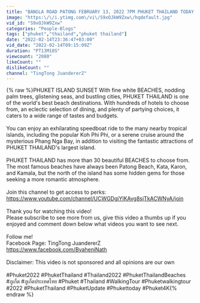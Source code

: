 ```yaml
---
title: "BANGLA ROAD PATONG FEBRUARY 13, 2022 7PM PHUKET THAILAND TODAY | Pinoy in Thailand 4K"
image: "https:\/\/i.ytimg.com\/vi\/S9xOJkW9Zxw\/hqdefault.jpg"
vid_id: "S9xOJkW9Zxw"
categories: "People-Blogs"
tags: ["phuket","thailand","phuket thailand"]
date: "2022-02-14T23:36:47+03:00"
vid_date: "2022-02-14T09:15:09Z"
duration: "PT13M10S"
viewcount: "2080"
likeCount: ""
dislikeCount: ""
channel: "TingTong JuandererZ"
---
```

{% raw %}PHUKET ISLAND SUNSET With fine white BEACHES, nodding palm trees, glistening seas, and bustling cities, PHUKET THAILAND is one of the world's best beach destinations. With hundreds of hotels to choose from, an eclectic selection of dining, and plenty of partying choices, it caters to a wide range of tastes and budgets.<br /><br />You can enjoy an exhilarating speedboat ride to the many nearby tropical islands, including the popular Koh Phi Phi, or a serene cruise around the mysterious Phang Nga Bay, in addition to visiting the fantastic attractions of PHUKET THAILAND's largest island.<br /><br />PHUKET THAILAND has more than 30 beautiful BEACHES to choose from. The most famous beaches have always been Patong Beach, Kata, Karon, and Kamala, but the north of the island has some hidden gems for those seeking a more romantic atmosphere. <br /><br />Join this channel to get access to perks:<br /><a rel="nofollow" target="blank" href="https://www.youtube.com/channel/UCWGDgiYlKAvg8sjTkACWNyA/join">https://www.youtube.com/channel/UCWGDgiYlKAvg8sjTkACWNyA/join</a><br /><br />Thank you for watching this video!<br />Please subscribe to see more from us, give this video a thumbs up if you enjoyed and comment down below what videos you want to see next.<br /><br />Follow me!<br />Facebook Page: TingTong JuandererZ<br /><a rel="nofollow" target="blank" href="https://www.facebook.com/ByaheniNath">https://www.facebook.com/ByaheniNath</a><br /><br />Disclaimer: This video is not sponsored and all opinions are our own<br /><br />#Phuket2022 #PhuketThailand #Thailand2022 #PhuketThailandBeaches #ภูเก็ต #ภูเก็ตประเทศไทย #Phuket #Thailand #WalkingTour #Phuketwalkingtour #2022 #PhuketThailand #PhuketUpdate #Phukettoday #Phuket4K{% endraw %}
